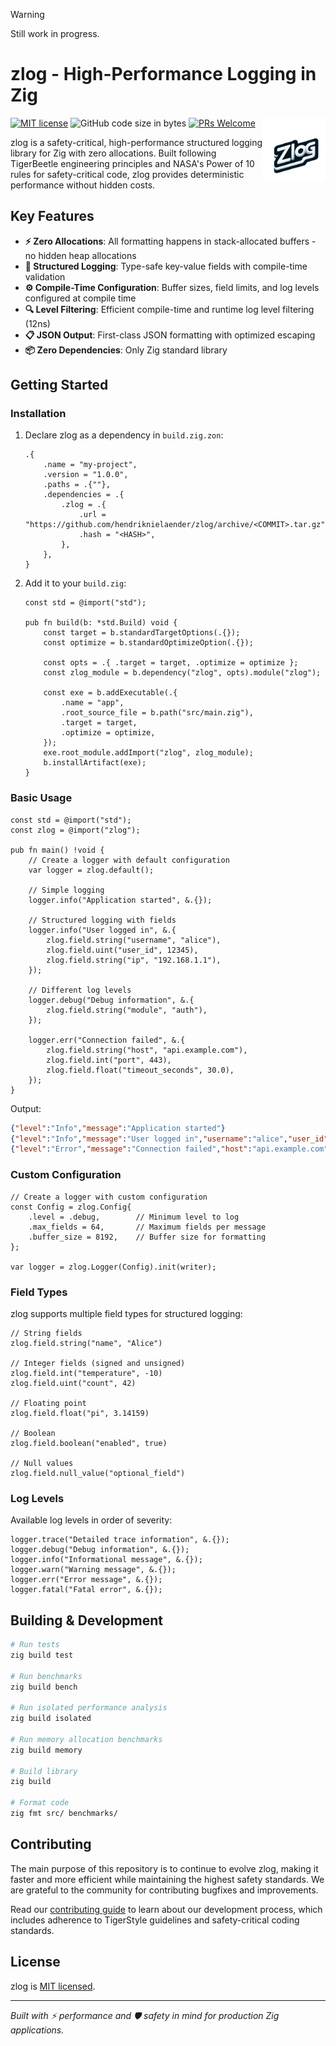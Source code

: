 > [!WARNING]  
> Still work in progress.

# zlog - High-Performance Logging in Zig
[![MIT license](https://img.shields.io/badge/license-MIT-blue.svg)](https://github.com/hendriknielaender/zlog/blob/HEAD/LICENSE)
![GitHub code size in bytes](https://img.shields.io/github/languages/code-size/hendriknielaender/zlog)
[![PRs Welcome](https://img.shields.io/badge/PRs-welcome-brightgreen.svg)](https://github.com/hendriknielaender/zlog/blob/HEAD/CONTRIBUTING.md)
<img src="logo.png" alt="zlog logo" align="right" width="20%"/>

zlog is a safety-critical, high-performance structured logging library for Zig with zero allocations. Built following TigerBeetle engineering principles and NASA's Power of 10 rules for safety-critical code, zlog provides deterministic performance without hidden costs.

## Key Features

- **⚡ Zero Allocations**: All formatting happens in stack-allocated buffers - no hidden heap allocations
- **🎯 Structured Logging**: Type-safe key-value fields with compile-time validation
- **⚙️ Compile-Time Configuration**: Buffer sizes, field limits, and log levels configured at compile time
- **🔍 Level Filtering**: Efficient compile-time and runtime log level filtering (12ns)
- **📋 JSON Output**: First-class JSON formatting with optimized escaping
- **📦 Zero Dependencies**: Only Zig standard library

## Getting Started

### Installation

1. Declare zlog as a dependency in `build.zig.zon`:

    ```zig
    .{
        .name = "my-project",
        .version = "1.0.0",
        .paths = .{""},
        .dependencies = .{
            .zlog = .{
                .url = "https://github.com/hendriknielaender/zlog/archive/<COMMIT>.tar.gz",
                .hash = "<HASH>",
            },
        },
    }
    ```

2. Add it to your `build.zig`:

    ```zig
    const std = @import("std");

    pub fn build(b: *std.Build) void {
        const target = b.standardTargetOptions(.{});
        const optimize = b.standardOptimizeOption(.{});

        const opts = .{ .target = target, .optimize = optimize };
        const zlog_module = b.dependency("zlog", opts).module("zlog");

        const exe = b.addExecutable(.{
            .name = "app",
            .root_source_file = b.path("src/main.zig"),
            .target = target,
            .optimize = optimize,
        });
        exe.root_module.addImport("zlog", zlog_module);
        b.installArtifact(exe);
    }
    ```

### Basic Usage

```zig
const std = @import("std");
const zlog = @import("zlog");

pub fn main() !void {
    // Create a logger with default configuration
    var logger = zlog.default();
    
    // Simple logging
    logger.info("Application started", &.{});
    
    // Structured logging with fields
    logger.info("User logged in", &.{
        zlog.field.string("username", "alice"),
        zlog.field.uint("user_id", 12345),
        zlog.field.string("ip", "192.168.1.1"),
    });
    
    // Different log levels
    logger.debug("Debug information", &.{
        zlog.field.string("module", "auth"),
    });
    
    logger.err("Connection failed", &.{
        zlog.field.string("host", "api.example.com"),
        zlog.field.int("port", 443),
        zlog.field.float("timeout_seconds", 30.0),
    });
}
```

Output:
```json
{"level":"Info","message":"Application started"}
{"level":"Info","message":"User logged in","username":"alice","user_id":12345,"ip":"192.168.1.1"}
{"level":"Error","message":"Connection failed","host":"api.example.com","port":443,"timeout_seconds":30}
```

### Custom Configuration

```zig
// Create a logger with custom configuration
const Config = zlog.Config{
    .level = .debug,        // Minimum level to log
    .max_fields = 64,       // Maximum fields per message
    .buffer_size = 8192,    // Buffer size for formatting
};

var logger = zlog.Logger(Config).init(writer);
```

### Field Types

zlog supports multiple field types for structured logging:

```zig
// String fields
zlog.field.string("name", "Alice")

// Integer fields (signed and unsigned)
zlog.field.int("temperature", -10)
zlog.field.uint("count", 42)

// Floating point
zlog.field.float("pi", 3.14159)

// Boolean
zlog.field.boolean("enabled", true)

// Null values
zlog.field.null_value("optional_field")
```

### Log Levels

Available log levels in order of severity:

```zig
logger.trace("Detailed trace information", &.{});
logger.debug("Debug information", &.{});  
logger.info("Informational message", &.{});
logger.warn("Warning message", &.{});
logger.err("Error message", &.{});
logger.fatal("Fatal error", &.{});
```


## Building & Development

```bash
# Run tests
zig build test

# Run benchmarks
zig build bench

# Run isolated performance analysis
zig build isolated

# Run memory allocation benchmarks
zig build memory

# Build library
zig build

# Format code
zig fmt src/ benchmarks/
```

## Contributing

The main purpose of this repository is to continue to evolve zlog, making it faster and more efficient while maintaining the highest safety standards. We are grateful to the community for contributing bugfixes and improvements. 

Read our [contributing guide](CONTRIBUTING.md) to learn about our development process, which includes adherence to TigerStyle guidelines and safety-critical coding standards.

## License

zlog is [MIT licensed](./LICENSE).

---

*Built with ⚡ performance and 🛡️ safety in mind for production Zig applications.*
